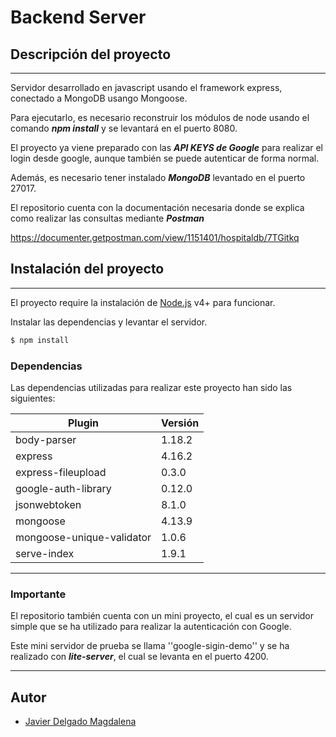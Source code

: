 # Backend Server 

## Descripción del proyecto
---

Servidor desarrollado en javascript usando el framework express, 
conectado a MongoDB usango Mongoose.

Para ejecutarlo, es necesario reconstruir los módulos de node usando el comando ***npm install*** y se levantará en el puerto 8080.

El proyecto ya viene preparado con las ***API KEYS de Google*** para realizar el login desde google, aunque también se puede autenticar de forma normal.

Además, es necesario tener instalado ***MongoDB*** levantado en el puerto 27017.

El repositorio cuenta con la documentación necesaria donde se explica como realizar las consultas mediante ***Postman***

https://documenter.getpostman.com/view/1151401/hospitaldb/7TGitkq

## Instalación del proyecto
---

El proyecto require la instalación de [Node.js](https://nodejs.org/) v4+ para funcionar.

Instalar las dependencias y levantar el servidor.

```sh
$ npm install
```

### Dependencias

Las dependencias utilizadas para realizar este proyecto han sido las siguientes:

| Plugin | Versión |
| ------ |  ------ |
| body-parser | 1.18.2 |
| express | 4.16.2 |
| express-fileupload | 0.3.0 |
| google-auth-library | 0.12.0 |
| jsonwebtoken | 8.1.0 |
| mongoose | 4.13.9 |
| mongoose-unique-validator | 1.0.6 |
| serve-index | 1.9.1 |

---

### Importante

El repositorio también cuenta con un mini proyecto, el cual es un servidor simple que se ha utilizado para realizar la autenticación con Google.

Este mini servidor de prueba se llama ''google-sigin-demo'' y se ha realizado con ***lite-server***, el cual se levanta en el puerto 4200.

---

Autor
---
* [Javier Delgado Magdalena](http://www.linkedin.com/pub/javier-delgado-magdalena/33/9a1/226)

